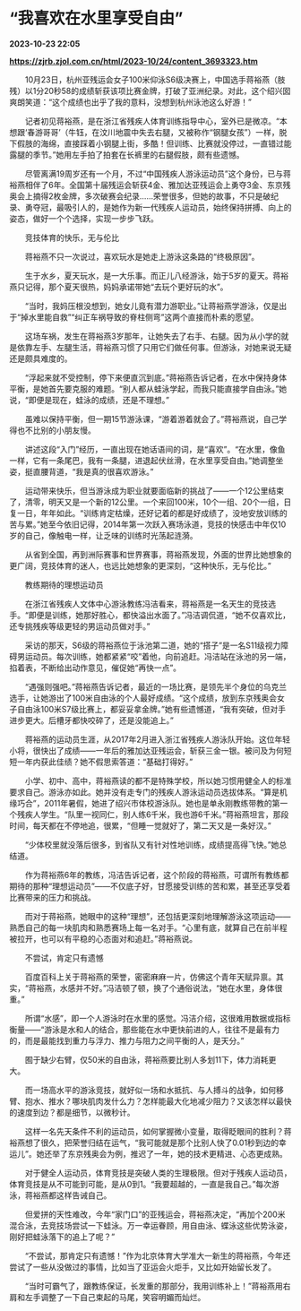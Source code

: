 # “我喜欢在水里享受自由”

**2023-10-23 22:05**

**https://zjrb.zjol.com.cn/html/2023-10/24/content_3693323.htm**

　　10月23日，杭州亚残运会女子100米仰泳S6级决赛上，中国选手蒋裕燕（肢残）以1分20秒58的成绩斩获该项比赛金牌，打破了亚洲纪录。对此，这个绍兴囡爽朗笑道：“这个成绩也出乎了我的意料，没想到杭州泳池这么好游！”

　　记者初见蒋裕燕，是在浙江省残疾人体育训练指导中心，室外已是微凉。“本想跟‘春游哥哥’（牛钰，在汶川地震中失去右腿，又被称作“钢腿女孩”）一样，脱下假肢的海绵，直接踩着小钢腿上街，多酷！但训练、比赛就没停过，一直错过能露腿的季节。”她用左手拍了拍套在长裤里的右腿假肢，颇有些遗憾。

　　尽管离满19周岁还有一个月，不过“中国残疾人游泳运动员”这个身份，已与蒋裕燕相伴了6年。全国第十届残运会斩获4金、雅加达亚残运会上勇夺3金、东京残奥会上摘得2枚金牌，多次破赛会纪录……荣誉很多，但她的故事，不只是破纪录、勇夺冠，最吸引人的，是她作为新一代残疾人运动员，始终保持拼搏、向上的姿态，做好一个个选择，实现一步步飞跃。

　　竞技体育的快乐，无与伦比

　　蒋裕燕不只一次说过，喜欢玩水是她走上游泳这条路的“终极原因”。

　　生于水乡，夏天玩水，是一大乐事。而正儿八经游泳，始于5岁的夏天。蒋裕燕只记得，那个夏天很热，妈妈承诺带她“去玩个更好玩的水”。

　　“当时，我妈压根没想到，她女儿竟有潜力游职业。”让蒋裕燕学游泳，仅是出于“掉水里能自救”“纠正车祸导致的脊柱侧弯”这两个直接而朴素的愿望。

　　这场车祸，发生在蒋裕燕3岁那年，让她失去了右手、右腿。因为从小学的就是依靠左手、左腿生活，蒋裕燕习惯了只用它们做任何事。但游泳，对她来说无疑还是颇具难度的。

　　“浮起来就不受控制，停下来便直沉到底。”蒋裕燕告诉记者，在水中保持身体平衡，是她首先要克服的难题。“别人都从蛙泳学起，而我只能直接学自由泳。”她说，“即便是现在，蛙泳的成绩，还是不理想。”

　　虽难以保持平衡，但一期15节游泳课，“游着游着就会了。”蒋裕燕说，自己学得也不比别的小朋友慢。

　　讲述这段“入门”经历，一直出现在她话语间的词，是“喜欢”。“在水里，像鱼一样，它有一条尾巴，我有一条腿，进退起伏丝滑，在水里享受自由。”她调整坐姿，挺直腰背道，“我是真的很喜欢游泳。”

　　运动带来快乐，但当游泳成为职业就要面临新的挑战了——一个12公里结束了，清零，明天又是一个新的12公里。一个来回100米，10个一组、20个一组，日复一日，年年如此。“训练肯定枯燥，还好记着的都是好成绩了，没地安放训练的苦与累。”她至今依旧记得，2014年第一次跃入赛场泳道，竞技的快感击中年仅10岁的自己，像触电一样，让乏味的训练时光荡起涟漪。

　　从省到全国，再到洲际赛事和世界赛事，蒋裕燕发现，外面的世界比她想象的更广阔，竞技体育的迷人，也远比她想象的更深刻，“这种快乐，无与伦比。”

　　教练期待的理想运动员

　　在浙江省残疾人文体中心游泳教练冯洁看来，蒋裕燕是一名天生的竞技选手。“即便是训练，她那好胜心，都快溢出水面了。”冯洁调侃道，“她不仅喜欢比，还专挑残疾等级更轻的男运动员做对手。”

　　采访的那天，S6级的蒋裕燕位于泳池第二道，她的“搭子”是一名S11级视力障碍男运动员。每次训练，她都紧紧“咬”着他，向前追赶。冯洁站在泳池的另一端，掐着表，不断给出动作意见，催促她“再快一点”。

　　“遇强则强吧。”蒋裕燕告诉记者，最近的一场比赛，是领先半个身位的乌克兰选手，让她游出了100米自由泳的个人最好成绩。“这个成绩，放到东京残奥会女子自由泳100米S7级比赛上，都妥妥拿金牌。”她有些遗憾道，“我有突破，但对手进步更大。后槽牙都快咬碎了，还是没能追上。”

　　蒋裕燕的运动员生涯，从2017年2月进入浙江省残疾人游泳队开始。这位年轻小将，很快出了成绩——一年后的雅加达亚残运会，斩获三金一银。被问及为何短短一年内获此佳绩？她不假思索答道：“基础打得好。”

　　小学、初中、高中，蒋裕燕读的都不是特殊学校，所以她习惯用健全人的标准要求自己。游泳亦如此。她并没有走专门的残疾人游泳运动员选拔体系。“算是机缘巧合”，2011年暑假，她进了绍兴市体校游泳队。她也是单永刚教练带教的第一个残疾人学生。“队里一视同仁，别人练6千米，我也游6千米。”蒋裕燕坦言，那段时间，每天都在不停地追，很累，“但睡一觉就好了，第二天又是一条好汉。”

　　“少体校里就没落后很多，到省队又有针对性地训练，成绩提高得飞快。”她总结道。

　　作为蒋裕燕6年的教练，冯洁告诉记者，这个阶段的蒋裕燕，可谓所有教练都期待的那种“理想运动员”——不仅底子好，甘愿接受训练的苦和累，甚至还享受着比赛带来的压力和挑战。

　　而对于蒋裕燕，她眼中的这种“理想”，还包括更深刻地理解游泳这项运动——熟悉自己的每一块肌肉和熟悉赛场上每一名对手。“心里有底，就算自己在前半程被拉开，也可以有平稳的心态面对和追赶。”蒋裕燕说。

　　不尝试，肯定只有遗憾

　　百度百科上关于蒋裕燕的荣誉，密密麻麻一片，仿佛这个青年天赋异禀。其实，“蒋裕燕，水感并不好。”冯洁顿了顿，换了个通俗说法，“她在水里，身体很重。”

　　所谓“水感”，即一个人游泳时在水里的感觉。冯洁介绍，这很难用数据或指标衡量——“游泳是水和人的结合，那些能在水中更快前进的人，往往不是最有力的，而是最能找到重力与浮力、推力与阻力之间平衡的人，是天分。”

　　囿于缺少右臂，仅50米的自由泳，蒋裕燕要比别人多划11下，体力消耗更大。

　　而一场高水平的游泳竞技，就好似一场和水抵抗、与人搏斗的战争，如何移臂、抱水、推水？哪块肌肉发什么力？怎样能最大化地减少阻力？又该怎样以最快的速度到边？都是细节，以微秒计。

　　这样一名先天条件不利的运动员，如何掌握微小变量，取得眨眼间的胜利？蒋裕燕想了很久，把荣誉归结在运气，“我可能就是那个比别人快了0.01秒到边的幸运儿”。她还举了东京残奥会为例，推迟了一年，她的技术更精进、心态更成熟。

　　对于健全人运动员，体育竞技是突破人类的生理极限。但对于残疾人运动员，体育竞技是从不可能到可能，是从0到1。“我要超越的，一直是我自己。”每次游泳，蒋裕燕都这样告诫自己。

　　但爱拼的天性难改，今年“家门口”的亚残运会，蒋裕燕决定，“再加个200米混合泳，去竞技场尝试一下蛙泳。万一幸运眷顾，用自由泳、蝶泳这些优势泳姿，刚好把蛙泳落下的追上了呢？”

　　“不尝试，那肯定只有遗憾！”作为北京体育大学准大一新生的蒋裕燕，今年还尝试了一些从没做过的事情，比如当了亚运会火炬手，又比如开始留长发了。

　　“当时可霸气了，跟教练保证，长发重的那部分，我用训练补上！”蒋裕燕用右肩和左手调整了一下自己束起的马尾，笑容明媚而灿烂。